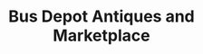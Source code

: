 ---
title: "Bus Depot Antiques and Marketplace"
url: /cleburne/bus-depot-antiques-and-marketplace/
shop: Antiquitäten
---